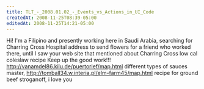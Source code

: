 ```yaml
---
title: TLT_-_2008.01.02_-_Events_vs_Actions_in_UI_Code
createdAt: 2008-11-25T08:39-05:00
editedAt: 2008-11-25T14:21-05:00
---
```


Hi!  I'm a Filipino and presently working here in Saudi Arabia, searching for Charring Cross Hospital address to send flowers for a friend who worked there, until I saw your web site that mentioned about Charring Cross low cal coleslaw recipe Keep up the good work!!! http://vanamdel86.kilu.de/puertorief/map.html different types of sauces master, http://tomball34.w.interia.pl/elm-farm45/map.html recipe for ground beef stroganoff,  i love you

